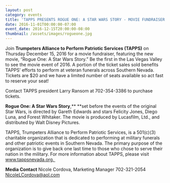 ```yaml
---
layout: post
category: events
title: 'TAPPS PRESENTS ROGUE ONE: A STAR WARS STORY - MOVIE FUNDRAISER'
date: 2016-11-01T00:00:00-07:00
event_date: 2016-12-15T20:00:00-08:00
thumbnail: /assets/images/rogueone.jpg
---
```

Join **Trumpeters Alliance to Perform Patriotic Services (TAPPS)** on Thursday December 15, 2016 for a movie fundraiser, featuring the new movie, “Rogue One: A Star Wars Story.” Be the first in the Las Vegas Valley to see the movie event of 2016. A portion of the ticket sales sold benefits TAPPS’ efforts to perform at veteran funerals across Southern Nevada. Tickets are $20 and we have a limited number of seats available so act fast to reserve your seat!

Contact TAPPS president Larry Ransom at 702-354-3386 to purchase tickets.

**Rogue One: A Star Wars Story**,** **set before the events of the original Star Wars, is directed by Gareth Edwards and stars Felicity Jones, Diego Luna, and Forest Whitaker. The movie is produced by Lucasfilm, Ltd., and distributed by Walt Disney Pictures. 

TAPPS, Trumpeters Alliance to Perform Patriotic Services, is a 501(c)(3) charitable organization that is dedicated to performing at military funerals and other patriotic events in Southern Nevada. The primary purpose of the organization is to give back one last time to those who chose to serve their nation in the military. For more information about TAPPS, please visit www.tappsnevada.org. 

**Media Contact**
Nicole Cordova, Marketing Manager
702-321-2054
NicoleLCordova@aol.com
